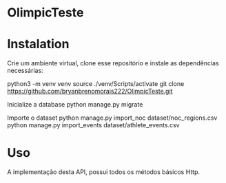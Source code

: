 # OlimpicTeste

# Instalation 
Crie um ambiente virtual, clone esse repositório e instale as dependências necessárias:

python3 -m venv venv
source ./venv/Scripts/activate
git clone https://github.com/bryanbrenomorais222/OlimpicTeste.git

Inicialize a database
python manage.py migrate

Importe o dataset 
python manage.py import_noc dataset/noc_regions.csv
python manage.py import_events dataset/athlete_events.csv

# Uso
A implementação desta API, possui todos os métodos básicos Http.

